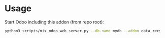 # Usage

Start Odoo including this addon (from repo root):

```bash
python3 scripts/nix_odoo_web_server.py --db-name mydb --addon data_recycle
```
